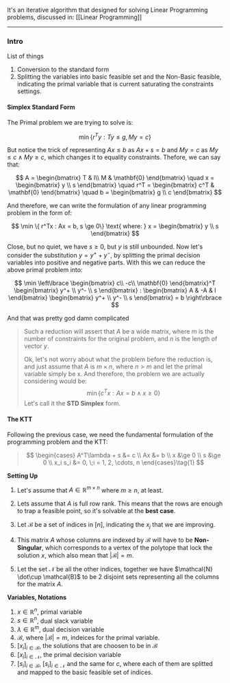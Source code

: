 It's an iterative algorithm that designed for solving Linear Programming problems, discussed in: [[Linear Programming]]


---
### **Intro**

List of things
1. Conversion to the standard form
2. Splitting the variables into basic feasible set and the Non-Basic feasible, indicating the primal variable that is current saturating the constraints settings. 

#### **Simplex Standard Form**

The Primal problem we are trying to solve is: 

$$
\min \{ r^Ty: Ty \le g, My = c\}
$$

But notice the trick of representing $Ax \le b$ as $Ax + s = b$ and $My = c$ as $My \le c \wedge My \ge c$, which changes it to equality constraints. Thefore, we can say that: 

$$
A = \begin{bmatrix}
    T & I\\ M & \mathbf{0}
\end{bmatrix} 
\quad x = \begin{bmatrix}
    y \\ s
\end{bmatrix}
\quad
r^T = \begin{bmatrix}
    c^T & \mathbf{0}
\end{bmatrix}
\quad 
b = \begin{bmatrix}
    g \\ c
\end{bmatrix}
$$

And therefore, we can write the formulation of any linear programming problem in the form of: 

$$
\min \{ r^Tx : Ax = b, s \ge 0\} \text{ where: } x = \begin{bmatrix}
    y \\ s
\end{bmatrix}
$$

Close, but no quiet, we have $s\ge 0$, but $y$ is still unbounded. Now let's consider the substitution $y = y^+ + y^-$, by splitting the primal decision variables into positive and negative parts. With this we can reduce the above primal problem into: 

$$
\min \left\lbrace
    \begin{bmatrix}
        c\\ -c\\ \mathbf{0}
    \end{bmatrix}^T
    \begin{bmatrix}
        y^+ \\ y^- \\ s
    \end{bmatrix} 
    : 
    \begin{bmatrix}
        A & -A & I
    \end{bmatrix}
    \begin{bmatrix}
        y^+ \\ y^- \\ s
    \end{bmatrix} = b
\right\rbrace
$$

And that was pretty god damn complicated

> Such a reduction will assert that $A$ be a wide matrix, where $m$ is the number of constraints for the original problem, and $n$ is the length of vector $y$. 
>
> Ok, let's not worry about what the problem before the reduction is, and just assume that $A$ is $m\times n$, where $n > m$ and let the primal variable simply be x. And therefore, the problem we are actually considering would be: 
> $$\min \{c^Tx : Ax = b \wedge x \ge 0\}$$
> Let's call it the **STD Simplex** form. 

#### **The KTT**

Following the previous case, we need the fundamental formulation of the programming problem and the KTT: 

> $$
> \begin{cases}
>     A^T\lambda + s &= c
>     \\
>     Ax &= b
>     \\
>     x &\ge 0
>     \\
>     s &\ge 0
>     \\
>     x_i s_i &= 0, \;i = 1, 2, \cdots, n
> \end{cases}\tag{1}
> $$




**Setting Up**

1. Let's assume that $A \in \mathbb{R}^{m\times n}$ where $m \ge n$, at least. 

2. Lets assume that $A$ is full  row rank. This means that the rows are enough to trap a feasible point, so it's solvable at the **best case**. 

3. Let $\mathcal{B}$ be a set of indices in $[n]$, indicating the $x_j$ that we are improving. 

4. This matrix $A$ whose columns are indexed by $\mathcal{B}$ will have to be **Non-Singular**, which corresponds to a vertex of the polytope that lock the solution $x$, which also mean that $|\mathcal{B}| = m$. 

5. Let the set $\mathcal{N}$ be all the other indices, together we have $\mathcal{N} \dot\cup \mathcal{B}$ to be 2 disjoint sets representing all the columns for the matrix $A$. 


**Variables, Notations**

1. $x\in \mathbb{R}^n$, primal variable
2. $s \in \mathbb{R}^n$, dual slack variable
3. $\lambda \in \mathbb{R}^m$, dual decision variable
4. $\mathcal{B}$, where $|\mathcal{B}| = m$, indeices for the primal variable. 
5. $[x_i]_{i \in\mathcal{B}}$, the solutions that are choosen to be in $\mathcal{B}$
6. $[x_i]_{i\in\mathcal{N}}$, the primal decision variable 
7. $[s_i]_{i\in \mathcal{B}}$, $[s_i]_{i\in \mathcal{N}}$ and the same for $c$, where each of them are splitted and mapped to the basic feasible set of indices. 